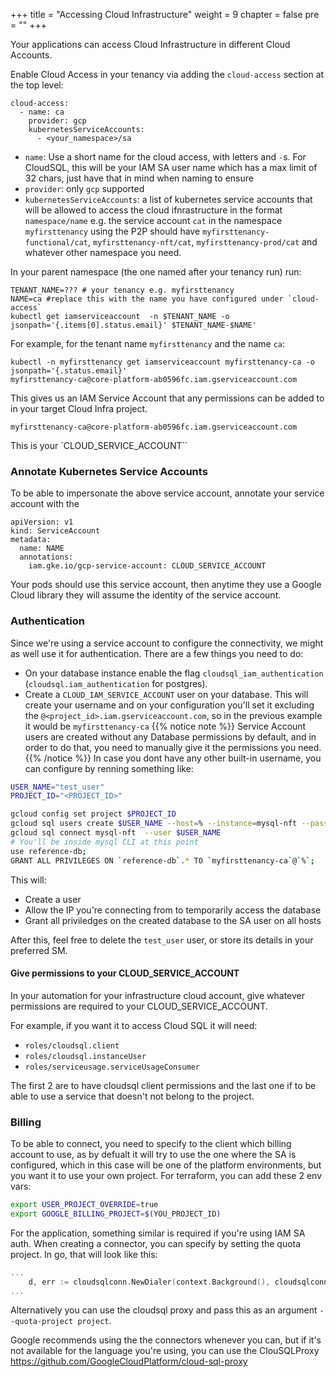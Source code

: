 +++
title = "Accessing Cloud Infrastructure"
weight = 9
chapter = false
pre = ""
+++

Your applications can access Cloud Infrastructure in different Cloud Accounts.

Enable Cloud Access in your tenancy via adding the `cloud-access` section at the top level:

```
cloud-access:
  - name: ca
    provider: gcp
    kubernetesServiceAccounts:
      - <your_namespace>/sa
```

* `name`: Use a short name for the cloud access, with letters and `-`s. For CloudSQL, this will be your IAM SA user name which has a max limit of 32 chars, just have that in mind when naming to ensure 
* `provider`: only `gcp` supported
* `kubernetesServiceAccounts`: a list of kubernetes service accounts that will be allowed to access the cloud ifnrastructure in the format `namespace/name` e.g. the service account `cat` in the namespace `myfirsttenancy` using the P2P should have `myfirsttenancy-functional/cat`, `myfirsttenancy-nft/cat`, `myfirsttenancy-prod/cat` and whatever other namespace you need.

In your parent namespace (the one named after your tenancy run) run:

```
TENANT_NAME=??? # your tenancy e.g. myfirsttenancy
NAME=ca #replace this with the name you have configured under `cloud-access`
kubectl get iamserviceaccount  -n $TENANT_NAME -o jsonpath='{.items[0].status.email}' $TENANT_NAME-$NAME'
```

For example, for the tenant name `myfirsttenancy` and the name `ca`:

```
kubectl -n myfirsttenancy get iamserviceaccount myfirsttenancy-ca -o jsonpath='{.status.email}'
myfirsttenancy-ca@core-platform-ab0596fc.iam.gserviceaccount.com
```

This gives us an IAM Service Account that any permissions can be added to in your target Cloud Infra project.

```
myfirsttenancy-ca@core-platform-ab0596fc.iam.gserviceaccount.com
```

This is your `CLOUD_SERVICE_ACCOUNT``

### Annotate Kubernetes Service Accounts

To be able to impersonate the above service account, annotate your service account with the

```
apiVersion: v1
kind: ServiceAccount
metadata:
  name: NAME
  annotations:
    iam.gke.io/gcp-service-account: CLOUD_SERVICE_ACCOUNT
```

Your pods should use this service account, then anytime they use a Google Cloud library they will assume the identity of the service account.

### Authentication
Since we're using a service account to configure the connectivity, we might as well use it for authentication.
There are a few things you need to do:
* On your database instance enable the flag `cloudsql_iam_authentication` (`cloudsql.iam_authentication` for postgres).
* Create a `CLOUD_IAM_SERVICE_ACCOUNT` user on your database.  This will create your username and on your configuration you'll set it excluding the `@<project_id>.iam.gserviceaccount.com`, so in the previous example it would be `myfirsttenancy-ca`
{{% notice note %}}
  Service Account users are created without any Database permissions by default, and in order to do that, you need to manually give it the permissions you need. 
{{% /notice %}}
In case you dont have any other built-in username, you can configure by renning something like:
```bash
USER_NAME="test_user"
PROJECT_ID="<PROJECT_ID>"

gcloud config set project $PROJECT_ID
gcloud sql users create $USER_NAME --host=% --instance=mysql-nft --password=test
gcloud sql connect mysql-nft  --user $USER_NAME 
# You'll be inside mysql CLI at this point
use reference-db;
GRANT ALL PRIVILEGES ON `reference-db`.* TO `myfirsttenancy-ca`@`%`;
```

This will:
* Create a user
* Allow the IP you're connecting from to temporarily access the database
* Grant all priviledges on the created database to the SA user on all hosts

After this, feel free to delete the `test_user` user, or store its details in your preferred SM.

#### Give permissions to your CLOUD_SERVICE_ACCOUNT

In your automation for your infrastructure cloud account, give whatever permissions are required to your CLOUD_SERVICE_ACCOUNT. 

For example, if you want it to access Cloud SQL it will need:
* `roles/cloudsql.client`
* `roles/cloudsql.instanceUser`
* `roles/serviceusage.serviceUsageConsumer`

The first 2 are to have cloudsql client permissions and the last one if to be able to use a service that doesn't not belong to the project.


### Billing
To be able to connect, you need to specify to the client which billing account to use, as by defualt it will try to use the one where the SA is configured, which in this case will be one of the platform environments, but you want it to use your own project. 
For terraform, you can add these 2 env vars:
```bash
export USER_PROJECT_OVERRIDE=true 
export GOOGLE_BILLING_PROJECT=$(YOU_PROJECT_ID)
```
For the application, something similar is required if you're using IAM SA auth. 
When creating a connector, you can specify by setting the quota project. In go, that will look like this:
```go
...
	d, err := cloudsqlconn.NewDialer(context.Background(), cloudsqlconn.WithIAMAuthN(), cloudsqlconn.WithQuotaProject(getBillingProject()))
...
```
Alternatively you can use the cloudsql proxy and pass this as an argument `--quota-project project`.

Google recommends using the the connectors whenever you can, but if it's not available for the language you're using, you can use the ClouSQLProxy https://github.com/GoogleCloudPlatform/cloud-sql-proxy

